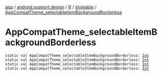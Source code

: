 [app](../../../index.md) / [android.support.design](../../index.md) / [R](../index.md) / [styleable](index.md) / [AppCompatTheme_selectableItemBackgroundBorderless](.)

# AppCompatTheme_selectableItemBackgroundBorderless

`static val AppCompatTheme_selectableItemBackgroundBorderless: `[`Int`](https://kotlinlang.org/api/latest/jvm/stdlib/kotlin/-int/index.html)
`static val AppCompatTheme_selectableItemBackgroundBorderless: `[`Int`](https://kotlinlang.org/api/latest/jvm/stdlib/kotlin/-int/index.html)
`static val AppCompatTheme_selectableItemBackgroundBorderless: `[`Int`](https://kotlinlang.org/api/latest/jvm/stdlib/kotlin/-int/index.html)
`static val AppCompatTheme_selectableItemBackgroundBorderless: `[`Int`](https://kotlinlang.org/api/latest/jvm/stdlib/kotlin/-int/index.html)